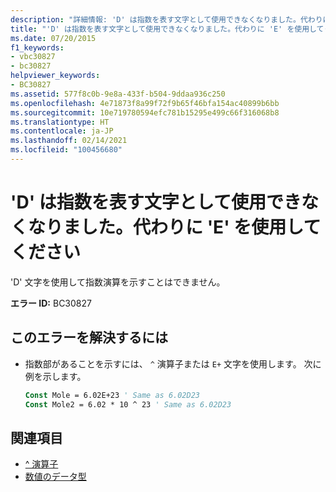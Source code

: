 ```yaml
---
description: "詳細情報: 'D' は指数を表す文字として使用できなくなりました。代わりに 'E' を使用してください"
title: "'D' は指数を表す文字として使用できなくなりました。代わりに 'E' を使用してください"
ms.date: 07/20/2015
f1_keywords:
- vbc30827
- bc30827
helpviewer_keywords:
- BC30827
ms.assetid: 577f8c0b-9e8a-433f-b504-9ddaa936c250
ms.openlocfilehash: 4e71873f8a99f72f9b65f46bfa154ac40899b6bb
ms.sourcegitcommit: 10e719780594efc781b15295e499c66f316068b8
ms.translationtype: HT
ms.contentlocale: ja-JP
ms.lasthandoff: 02/14/2021
ms.locfileid: "100456680"
---
```

# <a name="d-can-no-longer-be-used-to-indicate-an-exponent-use-e-instead"></a>'D' は指数を表す文字として使用できなくなりました。代わりに 'E' を使用してください

'D' 文字を使用して指数演算を示すことはできません。  
  
 **エラー ID:** BC30827  
  
## <a name="to-correct-this-error"></a>このエラーを解決するには  
  
- 指数部があることを示すには、 `^` 演算子または `E+` 文字を使用します。 次に例を示します。  
  
    ```vb  
    Const Mole = 6.02E+23 ' Same as 6.02D23  
    Const Mole2 = 6.02 * 10 ^ 23 ' Same as 6.02D23  
    ```  
  
## <a name="see-also"></a>関連項目

- [^ 演算子](../language-reference/operators/exponentiation-operator.md)
- [数値のデータ型](../programming-guide/language-features/data-types/numeric-data-types.md)
